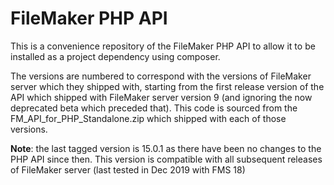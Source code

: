 # FileMaker PHP API

This is a convenience repository of the FileMaker PHP API to allow it to be installed as a project dependency using composer.

The versions are numbered to correspond with the versions of FileMaker server which they shipped with, starting from the first release version of the API which shipped with FileMaker server version 9 (and ignoring the now deprecated beta which preceded that). This code is sourced from the FM_API_for_PHP_Standalone.zip which shipped with each of those versions.

**Note**: the last tagged version is 15.0.1 as there have been no changes to the PHP API since then. This version is compatible with all subsequent releases of FileMaker server (last tested in Dec 2019 with FMS 18) 
